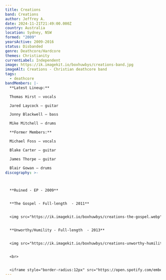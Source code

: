 ```yaml
---
title: Creations
band: Creations
author: Jeffrey A.
date: 2024-11-21T21:49:00.000Z
country: Australia
location: Sydney, NSW
formed: "2009"
yearsActive: 2009-2016
status: Disbanded
genre: Deathcore/Hardcore
themes: Christianity
currentLabel: Independent
image: https://ik.imagekit.io/boxhuwbys/creations-band.jpg
imageAlt: Creations - Christian deathcore band
tags:
  - deathcore
bandMembers: |-
  **Latest Lineup:**    

  Thomas Hirst – vocals

  Jared Laycock – guitar

  Jonny Blackwell – bass

  Mike Mitchell – drums

  **Former Members:**    

  Michael Foss – vocals

  Blake Carter – guitar

  James Thorpe – guitar

  Blair Gowan – drums
discography: >-
  


  **Ruined - EP - 2009**


  **The Gospel - Full-length  - 2011** 


  <img src="https://ik.imagekit.io/boxhuwbys/creations-the-gospel.webp" alt="Creations - The Gospel - Full-length cover" style="width:300px; height:auto;">


  **Unworthy/Humility - Full-length  - 2013** 


  <img src="https://ik.imagekit.io/boxhuwbys/creations-unworthy-humility.webp" alt="Creations - Unworthy/Humility - Full-length cover" style="width:300px; height:auto;">


  <br>


  <iframe style="border-radius:12px" src="https://open.spotify.com/embed/album/5567y2bUCVVMw8f6b1cMVX?utm_source=generator" width="100%" height="352" frameBorder="0" allowfullscreen="" allow="autoplay; clipboard-write; encrypted-media; fullscreen; picture-in-picture" loading="lazy"></iframe>
---
```

